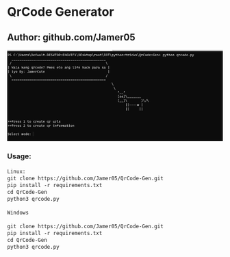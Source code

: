 # QrCode Generator
## Author: github.com/Jamer05

![sh](https://github.com/Jamer05/QrCode-Gen/blob/main/assets/me.png?raw=true)

### Usage:
```
Linux:
git clone https://github.com/Jamer05/QrCode-Gen.git
pip install -r requirements.txt
cd QrCode-Gen
python3 qrcode.py

Windows

git clone https://github.com/Jamer05/QrCode-Gen.git
pip install -r requirements.txt
cd QrCode-Gen
python3 qrcode.py

```
